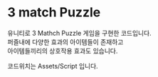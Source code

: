 # 3 match Puzzle

유니티로 3 Mathch Puzzle 게임을 구현한 코드입니다. </br>
퍼즐내에 다양한 효과의 아이템들이 존재하고 </br>
아이템들끼리의 상호작용 효과도 있습니다. </br>

코드위치는 Assets/Script 입니다.

